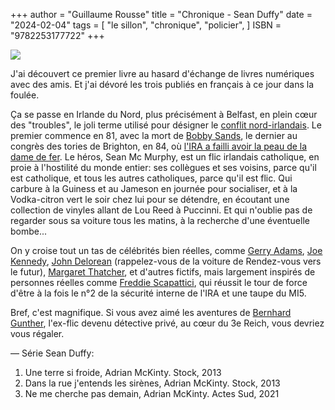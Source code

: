 +++
author = "Guillaume Rousse"
title = "Chronique - Sean Duffy"
date = "2024-02-04"
tags = [
    "le sillon", "chronique", "policier",
]
ISBN = "9782253177722"
+++

![](/images/une_terre_si_froide.webp)

J'ai découvert ce premier livre au hasard d'échange de livres
numériques avec des amis. Et j'ai dévoré les trois publiés en français à ce
jour dans la foulée.

Ça se passe en Irlande du Nord, plus précisément à Belfast, en plein cœur des
"troubles", le joli terme utilisé pour désigner le [conflit
nord-irlandais](https://fr.wikipedia.org/wiki/Conflit_nord-irlandais). Le
premier commence en 81, avec la mort de [Bobby
Sands](https://fr.wikipedia.org/wiki/Bobby_Sands), le dernier au congrès des
tories de Brighton, en 84, où [l'IRA a failli avoir la peau de la dame de
fer](https://fr.wikipedia.org/wiki/Attentat_de_Brighton). Le héros, Sean Mc
Murphy, est un flic irlandais catholique, en proie à l'hostilité du monde
entier: ses collègues et ses voisins, parce qu'il est catholique, et tous les
autres catholiques, parce qu'il est flic. Qui carbure à la Guiness et au
Jameson en journée pour socialiser, et à la Vodka-citron vert le soir chez lui
pour se détendre, en écoutant une collection de vinyles allant de Lou Reed à
Puccinni. Et qui n'oublie pas de regarder sous sa voiture tous les matins, à la
recherche d'une éventuelle bombe...

On y croise tout un tas de célébrités bien réelles, comme [Gerry
Adams](https://fr.wikipedia.org/wiki/Gerry_Adams), [Joe
Kennedy](https://fr.wikipedia.org/wiki/Joseph_P._Kennedy_III), [John
Delorean](https://fr.wikipedia.org/wiki/John_DeLorean) (rappelez-vous de la
voiture de Rendez-vous vers le futur), [Margaret
Thatcher](https://fr.wikipedia.org/wiki/Margaret_Thatcher), et d'autres
fictifs, mais largement inspirés de personnes réelles comme [Freddie
Scapattici](https://en.wikipedia.org/wiki/Freddie_Scappaticci), qui réussit le
tour de force d'être à la fois le n°2 de la sécurité interne de l'IRA et une
taupe du MI5.

Bref, c'est magnifique. Si vous avez aimé les aventures de [Bernhard
Gunther](https://fr.wikipedia.org/wiki/Bernhard_Gunther), l'ex-flic devenu
détective privé, au cœur du 3e Reich, vous devriez vous régaler.

—
Série Sean Duffy:
1. Une terre si froide, Adrian McKinty. Stock, 2013
2. Dans la rue j'entends les sirènes, Adrian McKinty. Stock, 2013
3. Ne me cherche pas demain, Adrian McKinty. Actes Sud, 2021
